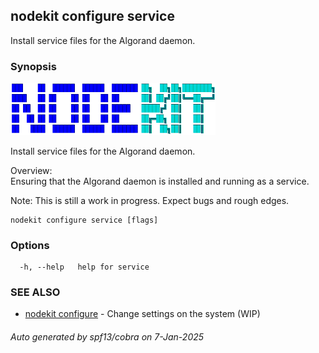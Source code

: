 ## nodekit configure service

Install service files for the Algorand daemon.

### Synopsis

                                                                        
<img alt="Terminal Render" src="/assets/nodekit.png" width="65%">                 
                                                                        
                                                                        
Install service files for the Algorand daemon.                          
                                                                        
Overview:                                                               
Ensuring that the Algorand daemon is installed and running as a service.
                                                                        
Note: This is still a work in progress. Expect bugs and rough edges.    

```
nodekit configure service [flags]
```

### Options

```
  -h, --help   help for service
```

### SEE ALSO

* [nodekit configure](/man/nodekit_configure.md)	 - Change settings on the system (WIP)

###### Auto generated by spf13/cobra on 7-Jan-2025
